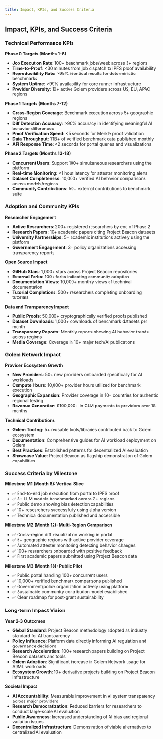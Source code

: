 ```yaml
---
title: Impact, KPIs, and Success Criteria
---
```


## Impact, KPIs, and Success Criteria

### Technical Performance KPIs

**Phase 0 Targets (Months 1-6)**
- **Job Execution Rate**: 100+ benchmark jobs/week across 3+ regions
- **Time-to-Proof**: <30 minutes from job dispatch to IPFS proof availability
- **Reproducibility Rate**: >95% identical results for deterministic benchmarks
- **System Uptime**: >99% availability for core runner infrastructure
- **Provider Diversity**: 10+ active Golem providers across US, EU, APAC regions

**Phase 1 Targets (Months 7-12)**
- **Cross-Region Coverage**: Benchmark execution across 5+ geographic regions
- **Diff Detection Accuracy**: >90% accuracy in identifying meaningful AI behavior differences
- **Proof Verification Speed**: <5 seconds for Merkle proof validation
- **Data Throughput**: 1TB+ of verified benchmark data published monthly
- **API Response Time**: <2 seconds for portal queries and visualizations

**Phase 2 Targets (Months 13-18)**
- **Concurrent Users**: Support 100+ simultaneous researchers using the platform
- **Real-time Monitoring**: <1 hour latency for attester monitoring alerts
- **Dataset Completeness**: 10,000+ verified AI behavior comparisons across models/regions
- **Community Contributions**: 50+ external contributions to benchmark suite

### Adoption and Community KPIs

**Researcher Engagement**
- **Active Researchers**: 200+ registered researchers by end of Phase 2
- **Research Papers**: 10+ academic papers citing Project Beacon datasets
- **University Partnerships**: 5+ academic institutions actively using the platform
- **Government Engagement**: 3+ policy organizations accessing transparency reports

**Open Source Impact**
- **GitHub Stars**: 1,000+ stars across Project Beacon repositories
- **External Forks**: 100+ forks indicating community adoption
- **Documentation Views**: 10,000+ monthly views of technical documentation
- **Tutorial Completions**: 500+ researchers completing onboarding tutorials

**Data and Transparency Impact**
- **Public Proofs**: 50,000+ cryptographically verified proofs published
- **Dataset Downloads**: 1,000+ downloads of benchmark datasets per month
- **Transparency Reports**: Monthly reports showing AI behavior trends across regions
- **Media Coverage**: Coverage in 10+ major tech/AI publications

### Golem Network Impact

**Provider Ecosystem Growth**
- **New Providers**: 50+ new providers onboarded specifically for AI workloads
- **Compute Hours**: 10,000+ provider hours utilized for benchmark execution
- **Geographic Expansion**: Provider coverage in 10+ countries for authentic regional testing
- **Revenue Generation**: £100,000+ in GLM payments to providers over 18 months

**Technical Contributions**
- **Golem Tooling**: 5+ reusable tools/libraries contributed back to Golem ecosystem
- **Documentation**: Comprehensive guides for AI workload deployment on Golem
- **Best Practices**: Established patterns for decentralized AI evaluation
- **Showcase Value**: Project Beacon as flagship demonstration of Golem capabilities

### Success Criteria by Milestone

**Milestone M1 (Month 6): Vertical Slice**
- ✅ End-to-end job execution from portal to IPFS proof
- ✅ 3+ LLM models benchmarked across 2+ regions
- ✅ Public demo showing bias detection capabilities
- ✅ 10+ researchers successfully using alpha version
- ✅ Technical documentation published and accessible

**Milestone M2 (Month 12): Multi-Region Comparison**
- ✅ Cross-region diff visualization working in portal
- ✅ 5+ geographic regions with active provider coverage
- ✅ Automated attester monitoring detecting behavior changes
- ✅ 100+ researchers onboarded with positive feedback
- ✅ First academic papers submitted using Project Beacon data

**Milestone M3 (Month 18): Public Pilot**
- ✅ Public portal handling 100+ concurrent users
- ✅ 10,000+ verified benchmark comparisons published
- ✅ Government/policy organization actively using platform
- ✅ Sustainable community contribution model established
- ✅ Clear roadmap for post-grant sustainability

### Long-term Impact Vision

**Year 2-3 Outcomes**
- **Global Standard**: Project Beacon methodology adopted as industry standard for AI transparency
- **Policy Influence**: Platform data directly informing AI regulation and governance decisions
- **Research Acceleration**: 100+ research papers building on Project Beacon datasets and tools
- **Golem Adoption**: Significant increase in Golem Network usage for AI/ML workloads
- **Ecosystem Growth**: 10+ derivative projects building on Project Beacon infrastructure

**Societal Impact**
- **AI Accountability**: Measurable improvement in AI system transparency across major providers
- **Research Democratization**: Reduced barriers for researchers to conduct large-scale AI evaluation
- **Public Awareness**: Increased understanding of AI bias and regional variation issues
- **Decentralized Infrastructure**: Demonstration of viable alternatives to centralized AI evaluation

